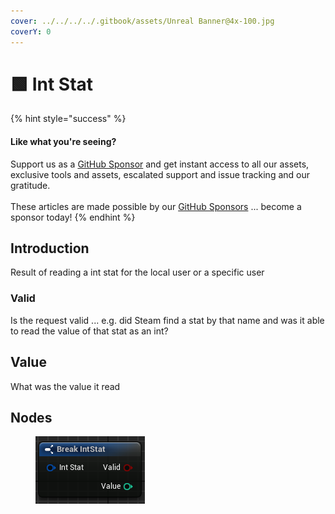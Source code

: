 ```yaml
---
cover: ../../../../.gitbook/assets/Unreal Banner@4x-100.jpg
coverY: 0
---
```


# 🟩 Int Stat

{% hint style="success" %}
#### Like what you're seeing?

Support us as a [GitHub Sponsor](../../../../become-a-sponsor/) and get instant access to all our assets, exclusive tools and assets, escalated support and issue tracking and our gratitude.\
\
These articles are made possible by our [GitHub Sponsors](../../../../become-a-sponsor/) ... become a sponsor today!
{% endhint %}

## Introduction

Result of reading a int stat for the local user or a specific user

### Valid

Is the request valid ... e.g. did Steam find a stat by that name and was it able to read the value of that stat as an int?

## Value

What was the value it read

## Nodes

<figure><img src="../../../../.gitbook/assets/image (325).png" alt=""><figcaption></figcaption></figure>
